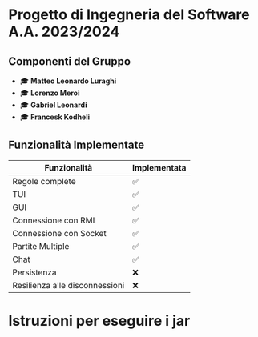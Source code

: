 # Progetto di Ingegneria del Software A.A. 2023/2024

## Componenti del Gruppo

- 🎓 **Matteo Leonardo Luraghi**
- 🎓 **Lorenzo Meroi**
- 🎓 **Gabriel Leonardi**
- 🎓 **Francesk Kodheli**

## Funzionalità Implementate

| Funzionalità                      | Implementata |
|-----------------------------------|--------------|
| Regole complete                   | ✅           |
| TUI                               | ✅           |
| GUI                               | ✅           |
| Connessione con RMI               | ✅           |
| Connessione con Socket            | ✅           |
| Partite Multiple                  | ✅           |
| Chat                              | ✅           |
| Persistenza                       | ❌           |
| Resilienza alle disconnessioni    | ❌           |

# Istruzioni per eseguire i jar
